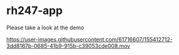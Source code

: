 # rh247-app

Please take a look at the demo


https://user-images.githubusercontent.com/61716607/155412712-3dd8167b-0685-41b9-915b-c39053cde008.mov


